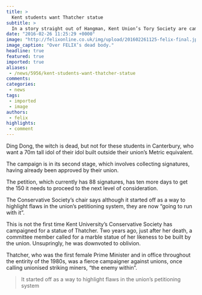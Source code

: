 ```yaml
---
title: >
  Kent students want Thatcher statue
subtitle: >
  In a story straight out of Hangman, Kent Union’s Tory Society are campaigning for a 76m tall iron statue of the Iron Lady
date: "2016-02-26 11:25:29 +0000"
image: "http://felixonline.co.uk/img/upload/201602261125-felix-final.jpg"
image_caption: "Over FELIX’s dead body."
headline: true
featured: true
imported: true
aliases:
 - /news/5956/kent-students-want-thatcher-statue
comments:
categories:
 - news
tags:
 - imported
 - image
authors:
 - felix
highlights:
 - comment
---
```


Ding Dong, the witch is dead, but not for these students in Canterbury, who want a 70m tall idol of their idol built outside their union’s Metric equivalent.

The campaign is in its second stage, which involves collecting signatures, having already been approved by their union.

The petition, which currently has 88 signatures, has ten more days to get the 150 it needs to proceed to the next level of consideration.

The Conservative Society’s chair says although it started off as a way to highlight flaws in the union’s petitioning system, they are now “going to run with it”.

This is not the first time Kent University’s Conservative Society has campaigned for a statue of Thatcher.  Two years ago, just after her death, a committee member called for a marble statue of her likeness to be built by the union. Unsupringly, he was downvoted to oblivion.

Thatcher, who was the first female Prime Minister and in office throughout the entirity of the 1980s,  was a fierce campaigner against unions, once calling unionised striking miners, “the enemy within”.

> It started off as a way to highlight flaws in the union’s petitioning system
